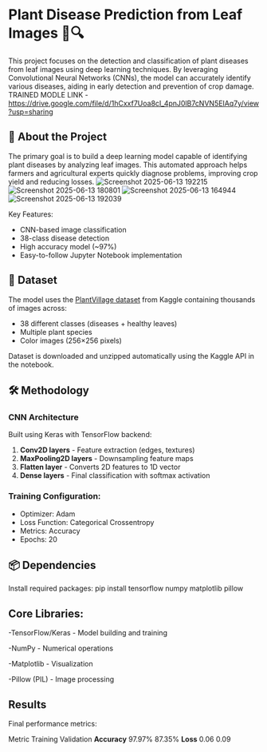 # Plant Disease Prediction from Leaf Images 🌱🔍

This project focuses on the detection and classification of plant diseases from leaf images using deep learning techniques. By leveraging Convolutional Neural Networks (CNNs), the model can accurately identify various diseases, aiding in early detection and prevention of crop damage.
TRAINED MODLE LINK - https://drive.google.com/file/d/1hCxxf7Uoa8cI_4pnJ0lB7cNVN5EIAq7y/view?usp=sharing 



## 📖 About the Project
The primary goal is to build a deep learning model capable of identifying plant diseases by analyzing leaf images. This automated approach helps farmers and agricultural experts quickly diagnose problems, improving crop yield and reducing losses.
![Screenshot 2025-06-13 192215](https://github.com/user-attachments/assets/0cbadae0-6de5-4775-8d58-80870eb341f5)
![Screenshot 2025-06-13 180801](https://github.com/user-attachments/assets/c158ec88-06b6-42d8-bcf8-9e1afb1fe781)
![Screenshot 2025-06-13 164944](https://github.com/user-attachments/assets/ce03fd5f-e285-4895-b382-e1e42cf31ed3)
![Screenshot 2025-06-13 192039](https://github.com/user-attachments/assets/3007bc2f-a3e1-449b-97a3-359602d8e60f)




Key Features:
- CNN-based image classification
- 38-class disease detection
- High accuracy model (~97%)
- Easy-to-follow Jupyter Notebook implementation

## 📂 Dataset
The model uses the [PlantVillage dataset](https://www.kaggle.com/datasets/emmarex/plantdisease) from Kaggle containing thousands of images across:

- 38 different classes (diseases + healthy leaves)
- Multiple plant species
- Color images (256×256 pixels)

Dataset is downloaded and unzipped automatically using the Kaggle API in the notebook.

## 🛠️ Methodology
### CNN Architecture
Built using Keras with TensorFlow backend:

1. **Conv2D layers** - Feature extraction (edges, textures)
2. **MaxPooling2D layers** - Downsampling feature maps
3. **Flatten layer** - Converts 2D features to 1D vector
4. **Dense layers** - Final classification with softmax activation

### Training Configuration:
- Optimizer: Adam
- Loss Function: Categorical Crossentropy
- Metrics: Accuracy
- Epochs: 20

## 📦 Dependencies
Install required packages:
pip install tensorflow numpy matplotlib pillow

## Core Libraries:

-TensorFlow/Keras - Model building and training

-NumPy - Numerical operations

-Matplotlib - Visualization

-Pillow (PIL) - Image processing


## Results
Final performance metrics:

Metric          	    Training	 Validation
**Accuracy**          	97.97%	 87.35%
**Loss**	                0.06	 0.09



